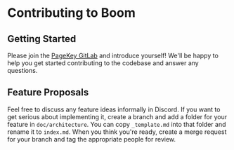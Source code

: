 # Contributing to Boom

## Getting Started

Please join the [PageKey GitLab](https://discord.com/invite/5m5yFgDPF5) and introduce yourself! We'll be happy to help you get started contributing to the codebase and answer any questions.

## Feature Proposals

Feel free to discuss any feature ideas informally in Discord. If you want to get serious about implementing it, create a branch and add a folder for your feature in `doc/architecture`. You can copy `_template.md` into that folder and rename it to `index.md`. When you think you're ready, create a merge request for your branch and tag the appropriate people for review.
